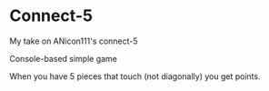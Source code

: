 # Connect-5

My take on ANicon111's connect-5

Console-based simple game

When you have 5 pieces that touch (not diagonally) you get points.
